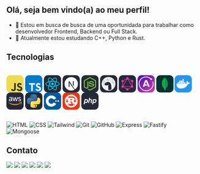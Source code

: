 ## Olá, seja bem vindo(a) ao meu perfil!

- 🔭 Estou em busca de busca de uma oportunidada para trabalhar como desenvolvedor Frontend, Backend ou Full Stack.
- 🌱 Atualmente estou estudando C++, Python e Rust.

## Tecnologias
<div style="display: inline_block"><br>
  <img align="center" alt="Rei-Js" height="45" src="https://github.com/tandpfun/skill-icons/blob/main/icons/JavaScript.svg">
  <img align="center" alt="Rei-Ts" height="45" src="https://github.com/tandpfun/skill-icons/blob/main/icons/TypeScript.svg">
  <img align="center" alt="Rei-React" height="45" src="https://github.com/tandpfun/skill-icons/blob/main/icons/React-Dark.svg">
  <img align="center" alt="Rei-NextJS" height="45" src="https://github.com/tandpfun/skill-icons/blob/main/icons/NextJS-Dark.svg">
  <img align="center" alt="Rei-NodeJS" height="45" src="https://github.com/tandpfun/skill-icons/blob/main/icons/NodeJS-Dark.svg">
  <img align="center" alt="Rei-Deno" height="45" src="https://github.com/tandpfun/skill-icons/blob/main/icons/DENO-Dark.svg">
 
  <img align="center" alt="Rei-GraphQl" height="45" src="https://github.com/tandpfun/skill-icons/blob/main/icons/GraphQL-Dark.svg">
  <img align="center" alt="Rei-Apollo" height="45" src="https://github.com/tandpfun/skill-icons/blob/main/icons/Apollo.svg">
  <img align="center" alt="Rei-MongoDB" height="45" src="https://github.com/tandpfun/skill-icons/blob/main/icons/MongoDB.svg">  
  <img align="center" alt="Rei-Docker" height="45" src="https://github.com/tandpfun/skill-icons/blob/main/icons/Docker.svg">
  <img align="center" alt="Rei-AWS4" height="45" src="https://github.com/tandpfun/skill-icons/blob/main/icons/AWS-Dark.svg">
  
  <img align="center" alt="Rei-Python" height="45" src="https://github.com/tandpfun/skill-icons/blob/main/icons/Python-Dark.svg">
  <img align="center" alt="Rei-Cpp" height="45" src="https://github.com/tandpfun/skill-icons/blob/main/icons/CPP.svg">
  <img align="center" alt="Rei-PHP" height="45" src="https://github.com/tandpfun/skill-icons/blob/main/icons/Rust.svg">
  <img align="center" alt="Rei-PHP" height="45" src="https://github.com/tandpfun/skill-icons/blob/main/icons/PHP-Dark.svg"><br /><br />
  
</div>

![HTML](https://img.shields.io/badge/HTML-E34F26?style=for-the-badge&logo=html5&logoColor=white)
![CSS](https://img.shields.io/badge/CSS-663399?style=for-the-badge&logo=css&logoColor=white)
![Tailwind](https://img.shields.io/badge/Tailwind-06B6D4?style=for-the-badge&logo=tailwindcss&logoColor=white)
![Git](https://img.shields.io/badge/Git-F05032?style=for-the-badge&logo=git&logoColor=white)
![GitHub](https://img.shields.io/badge/GitHub-181717?style=for-the-badge&logo=github&logoColor=white)
![Express](https://img.shields.io/badge/Express-000000?style=for-the-badge&logo=express&logoColor=white)
![Fastify](https://img.shields.io/badge/Fastify-000000?style=for-the-badge&logo=fastify&logoColor=white)
![Mongoose](https://img.shields.io/badge/Mongoose-880000?style=for-the-badge&logo=mongoose&logoColor=white)


## Contato

<div>
  <a href = "mailto:rguedes.dev@gmail.com"><img src="https://img.shields.io/badge/-Gmail-%23333?style=for-the-badge&logo=gmail&logoColor=white" target="_blank"></a>
  <a href="https://www.linkedin.com/in/rguedes-dev/" target="_blank"><img src="https://img.shields.io/badge/-LinkedIn-%230077B5?style=for-the-badge&logo=linkedin&logoColor=white" target="_blank"></a> 
  <a href="FACEBOOK" target="_blank"><img src="https://img.shields.io/badge/Facebook-1877F2?style=for-the-badge&logo=facebook&logoColor=white" target="_blank"></a>
  <a href="X" target="_blank"><img src="https://img.shields.io/badge/Twitter/X-000000?style=for-the-badge&logo=x&logoColor=white" target="_blank"></a>
  <a href="https://www.instagram.com/konsamazs/" target="_blank"><img src="https://img.shields.io/badge/-Instagram-%23E4405F?style=for-the-badge&logo=instagram&logoColor=white" target="_blank"></a>
 <a href="DISCORD" target="_blank"><img src="https://img.shields.io/badge/Discord-7289DA?style=for-the-badge&logo=discord&logoColor=white" target="_blank"></a>  
</div>

